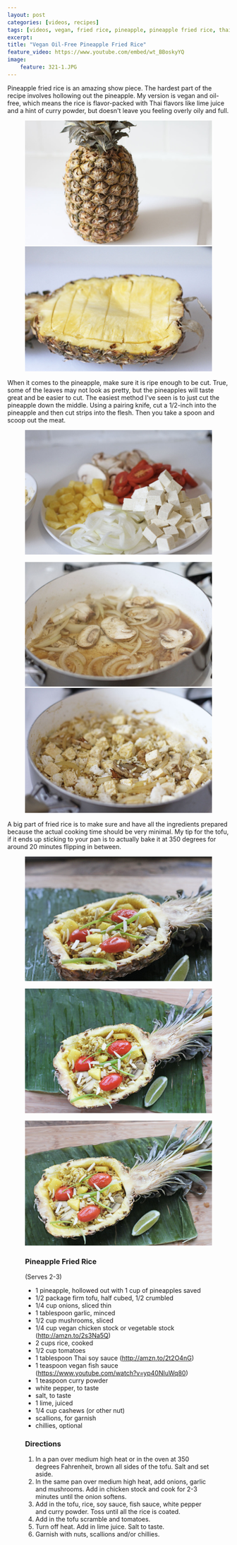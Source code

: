 ```yaml
---
layout: post
categories: [videos, recipes]
tags: [videos, vegan, fried rice, pineapple, pineapple fried rice, thai]
excerpt: 
title: "Vegan Oil-Free Pineapple Fried Rice"
feature_video: https://www.youtube.com/embed/wt_BBoskyYQ
image:
    feature: 321-1.JPG
---
```


Pineapple fried rice is an amazing show piece.  The hardest part of the recipe involves hollowing out the pineapple.  My version is vegan and oil-free, which means the rice is flavor-packed with Thai flavors like lime juice and a hint of curry powder, but doesn't leave you feeling overly oily and full.  

<figure class="half">
    <img src="/images/321-2.jpg">
    <img src="/images/321-3.jpg">
</figure>

When it comes to the pineapple, make sure it is ripe enough to be cut.  True, some of the leaves may not look as pretty, but the pineapples will taste great and be easier to cut.  The easiest method I've seen is to just cut the pineapple down the middle.  Using a pairing knife, cut a 1/2-inch into the pineapple and then cut strips into the flesh.  Then you take a spoon and scoop out the meat.

<figure>
    <img src="/images/321-4.jpg">
</figure> 

<figure class="half">
    <img src="/images/321-5.jpg">
    <img src="/images/321-6.jpg">
</figure>

A big part of fried rice is to make sure and have all the ingredients prepared because the actual cooking time should be very minimal.  My tip for the tofu, if it ends up sticking to your pan is to actually bake it at 350 degrees for around 20 minutes flipping in between.



<figure>
    <img src="/images/321-7.jpg">
</figure> 


<figure>
    <img src="/images/321-8.jpg">
</figure> 

<figure>
    <img src="/images/321-9.jpg">
</figure> 


<figure class="ingredients" markdown="1">

### Pineapple Fried Rice
(Serves 2-3)

- 1 pineapple, hollowed out with 1 cup of pineapples saved
- 1/2 package firm tofu, half cubed, 1/2 crumbled
- 1/4 cup onions, sliced thin
- 1 tablespoon garlic, minced
- 1/2 cup mushrooms, sliced
- 1/4 cup vegan chicken stock or vegetable stock (http://amzn.to/2s3Na5Q)
- 2 cups rice, cooked
- 1/2 cup tomatoes
- 1 tablespoon Thai soy sauce (http://amzn.to/2t2O4nG)
- 1 teaspoon vegan fish sauce (https://www.youtube.com/watch?v=yp40NIuWq80)
- 1 teaspoon curry powder
- white pepper, to taste
- salt, to taste
- 1 lime, juiced
- 1/4 cup cashews (or other nut)
- scallions, for garnish
- chillies, optional


</figure>

<figure class="directions" markdown="1">

### Directions

1. In a pan over medium high heat or in the oven at 350 degrees Fahrenheit, brown all sides of the tofu. Salt and set aside.
2. In the same pan over medium high heat, add onions, garlic and mushrooms.  Add in chicken stock and cook for 2-3 minutes until the onion softens.
3. Add in the tofu, rice, soy sauce, fish sauce, white pepper and curry powder.  Toss until all the rice is coated.
4. Add in the tofu scramble and tomatoes.
5. Turn off heat.  Add in lime juice.  Salt to taste.  
6. Garnish with nuts, scallions and/or chillies.

</figure>